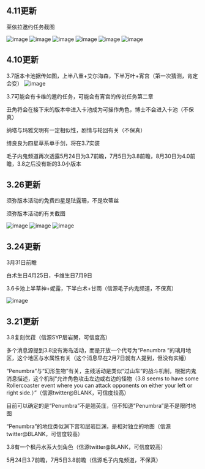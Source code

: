 ## 4.11更新

莱依拉邀约任务截图

![image](https://user-images.githubusercontent.com/13842432/231150607-7df3ec24-ad8b-4f49-9bb5-a7d9187152fc.png)
![image](https://user-images.githubusercontent.com/13842432/231150621-1aa8c35c-e759-48b7-82fb-3a875b4eac1c.png)
![image](https://user-images.githubusercontent.com/13842432/231150633-b29b99e7-1001-4113-9421-c8cf9a20421a.png)
![image](https://user-images.githubusercontent.com/13842432/231150646-fb7412a9-4be7-4aa0-afd1-d554d5b27833.png)
![image](https://user-images.githubusercontent.com/13842432/231150659-42e3e359-bde4-4dde-a895-888593ce2b2d.png)
![image](https://user-images.githubusercontent.com/13842432/231150674-9d9492d4-9cdb-4f38-80c8-bd07bd54748f.png)


## 4.10更新
3.7版本卡池据传如图，上半八重+艾尔海森，下半万叶+宵宫（第一次猜测，肯定会变）
![image](https://user-images.githubusercontent.com/13842432/231148963-607f4979-4576-4138-879f-403c3f66e181.png)

3.7可能会有卡维的邀约任务，可能会有宵宫的传说任务第二章

丑角将会在接下来的版本中进入卡池成为可操作角色，博士不会进入卡池（不保真）

纳塔与玛雅文明有一定相似性，剧情与轮回有关（不保真）

绮良良为四星草系单手剑，将在3.7实装

毛子内鬼频道再次透露5月24日为3.7前瞻，7月5日为3.8前瞻，8月30日为4.0前瞻，3.8之后没有新的3.0小版本

## 3.26更新
须弥版本活动的免费四星是珐露珊，不是坎蒂丝

须弥版本活动的有关截图

![image](https://user-images.githubusercontent.com/13842432/227765157-c1883b0f-84a6-4fd0-90f2-fe55a5b0eed7.png)
![image](https://user-images.githubusercontent.com/13842432/227765160-200e3d41-a1d9-48b2-9d4b-fdbaee58ebde.png)
![image](https://user-images.githubusercontent.com/13842432/227765333-e237435f-27eb-4c2e-9736-d5a13d0e6e3b.png)

## 3.24更新
3月31日前瞻

白术生日4月25日，卡维生日7月9日

3.6卡池上半草神+妮露，下半白术+甘雨（信源毛子内鬼频道，不保真）

![image](https://user-images.githubusercontent.com/13842432/227542698-beaf158a-a76f-4970-9a85-b1bfbeb1857e.png)

## 3.21更新
3.8复刻优菈（信源SYP层岩舅，可信度高）

多个消息源提到3.8没有海岛活动，而是开放一个代号为“Penumbra ”的璃月地区，这个地区与水属性有关（这个消息早在2月7日就有人提到，但没有实锤）

“Penumbra”与“幻形生物”有关，主线活动是类似“过山车”的战斗机制，根据内鬼消息描述，这个机制“允许角色攻击左边或右边的怪物（3.8 seems to have some Rollercoaster event where you can attack opponents on either your left or right side.）”（信源twitter@BLANK，可信度较高）

目前可以确定的是“Penumbra”不是翘英庄，但不知道“Penumbra”是不是限时地图

“Penumbra”的地位类似渊下宫和层岩巨渊，是相对独立的地图（信源twitter@BLANK，可信度较高）

3.8有一个枫丹水系大剑角色（信源twitter@BLANK，可信度较高）

5月24日3.7前瞻，7月5日3.8前瞻（信源毛子内鬼频道，不保真）
